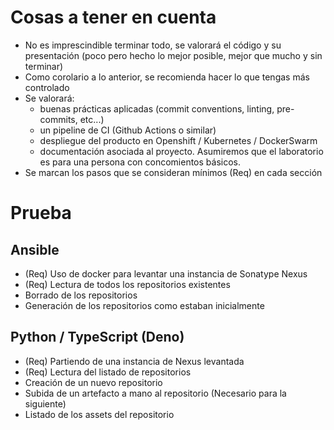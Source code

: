 # Cosas a tener en cuenta

* No es imprescindible terminar todo, se valorará el código y su presentación (poco pero hecho lo mejor posible, mejor que mucho y sin terminar)
* Como corolario a lo anterior, se recomienda hacer lo que tengas más controlado
* Se valorará:
  * buenas prácticas aplicadas (commit conventions, linting, pre-commits, etc...)
  * un pipeline de CI (Github Actions o similar)
  * despliegue del producto en Openshift / Kubernetes / DockerSwarm
  * documentación asociada al proyecto. Asumiremos que el laboratorio es para una persona con concomientos básicos.
* Se marcan los pasos que se consideran mínimos (Req) en cada sección


# Prueba

## Ansible

* (Req) Uso de docker para levantar una instancia de Sonatype Nexus
* (Req) Lectura de todos los repositorios existentes
* Borrado de los repositorios
* Generación de los repositorios como estaban inicialmente

## Python / TypeScript (Deno)

* (Req) Partiendo de una instancia de Nexus levantada
* (Req) Lectura del listado de repositorios
* Creación de un nuevo repositorio
* Subida de un artefacto a mano al repositorio (Necesario para la siguiente)
* Listado de los assets del repositorio
